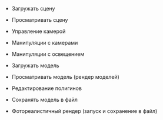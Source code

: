 * Загружать сцену
* Просматривать сцену

* Управление камерой
* Манипуляции с камерами

* Манипуляции с освещением

* Загружать модель
* Просматривать модель (рендер моделей)
* Редактирование полигинов
* Сохранять модель в файл

* Фотореалистичный рендер (запуск и сохранение в файл)

